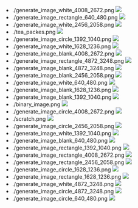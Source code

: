 - ./generate_image_white_4008_2672.png
![](./generate_image_white_4008_2672.png)
- ./generate_image_rectangle_640_480.png
![](./generate_image_rectangle_640_480.png)
- ./generate_image_white_2456_2058.png
![](./generate_image_white_2456_2058.png)
- ./tea_packes.png
![](./tea_packes.png)
- ./generate_image_circle_1392_1040.png
![](./generate_image_circle_1392_1040.png)
- ./generate_image_white_1628_1236.png
![](./generate_image_white_1628_1236.png)
- ./generate_image_blank_4008_2672.png
![](./generate_image_blank_4008_2672.png)
- ./generate_image_rectangle_4872_3248.png
![](./generate_image_rectangle_4872_3248.png)
- ./generate_image_blank_4872_3248.png
![](./generate_image_blank_4872_3248.png)
- ./generate_image_blank_2456_2058.png
![](./generate_image_blank_2456_2058.png)
- ./generate_image_white_640_480.png
![](./generate_image_white_640_480.png)
- ./generate_image_blank_1628_1236.png
![](./generate_image_blank_1628_1236.png)
- ./generate_image_blank_1392_1040.png
![](./generate_image_blank_1392_1040.png)
- ./binary_image.png
![](./binary_image.png)
- ./generate_image_circle_4008_2672.png
![](./generate_image_circle_4008_2672.png)
- ./scratch.png
![](./scratch.png)
- ./generate_image_circle_2456_2058.png
![](./generate_image_circle_2456_2058.png)
- ./generate_image_white_1392_1040.png
![](./generate_image_white_1392_1040.png)
- ./generate_image_blank_640_480.png
![](./generate_image_blank_640_480.png)
- ./generate_image_rectangle_1392_1040.png
![](./generate_image_rectangle_1392_1040.png)
- ./generate_image_rectangle_4008_2672.png
![](./generate_image_rectangle_4008_2672.png)
- ./generate_image_rectangle_2456_2058.png
![](./generate_image_rectangle_2456_2058.png)
- ./generate_image_circle_1628_1236.png
![](./generate_image_circle_1628_1236.png)
- ./generate_image_rectangle_1628_1236.png
![](./generate_image_rectangle_1628_1236.png)
- ./generate_image_white_4872_3248.png
![](./generate_image_white_4872_3248.png)
- ./generate_image_circle_4872_3248.png
![](./generate_image_circle_4872_3248.png)
- ./generate_image_circle_640_480.png
![](./generate_image_circle_640_480.png)
